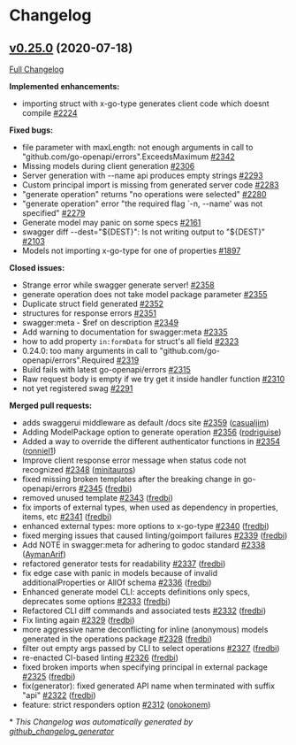 # Changelog

## [v0.25.0](https://github.com/thetreep/go-swagger/tree/v0.25.0) (2020-07-18)

[Full Changelog](https://github.com/thetreep/go-swagger/compare/v0.24.0...v0.25.0)

**Implemented enhancements:**

- importing struct with x-go-type generates client code which doesnt compile [\#2224](https://github.com/thetreep/go-swagger/issues/2224)

**Fixed bugs:**

- file parameter with maxLength: not enough arguments in call to "github.com/go-openapi/errors".ExceedsMaximum [\#2342](https://github.com/thetreep/go-swagger/issues/2342)
- Missing models during client generation [\#2306](https://github.com/thetreep/go-swagger/issues/2306)
- Server generation with --name api produces empty strings [\#2293](https://github.com/thetreep/go-swagger/issues/2293)
- Custom principal import is missing from generated server code [\#2283](https://github.com/thetreep/go-swagger/issues/2283)
- "generate operation" returns "no operations were selected" [\#2280](https://github.com/thetreep/go-swagger/issues/2280)
- "generate operation" error "the required flag `-n, --name' was not specified" [\#2279](https://github.com/thetreep/go-swagger/issues/2279)
- Generate model may panic on some specs [\#2161](https://github.com/thetreep/go-swagger/issues/2161)
- swagger diff --dest="${DEST}": Is not writing output to "${DEST}" [\#2103](https://github.com/thetreep/go-swagger/issues/2103)
- Models not importing x-go-type for one of properties [\#1897](https://github.com/thetreep/go-swagger/issues/1897)

**Closed issues:**

- Strange error while swagger generate server! [\#2358](https://github.com/thetreep/go-swagger/issues/2358)
- generate operation does not take model package parameter [\#2355](https://github.com/thetreep/go-swagger/issues/2355)
- Duplicate struct field generated [\#2352](https://github.com/thetreep/go-swagger/issues/2352)
- structures for response errors [\#2351](https://github.com/thetreep/go-swagger/issues/2351)
- swagger:meta - $ref on description [\#2349](https://github.com/thetreep/go-swagger/issues/2349)
- Add warning to documentation for swagger:meta [\#2335](https://github.com/thetreep/go-swagger/issues/2335)
- how to add property `in:formData` for struct's all field [\#2323](https://github.com/thetreep/go-swagger/issues/2323)
- 0.24.0: too many arguments in call to "github.com/go-openapi/errors".Required [\#2319](https://github.com/thetreep/go-swagger/issues/2319)
- Build fails with latest go-openapi/errors [\#2315](https://github.com/thetreep/go-swagger/issues/2315)
- Raw request body is empty if we try get it inside handler function [\#2310](https://github.com/thetreep/go-swagger/issues/2310)
- not yet registered swag [\#2291](https://github.com/thetreep/go-swagger/issues/2291)

**Merged pull requests:**

- adds swaggerui middleware as default /docs site [\#2359](https://github.com/thetreep/go-swagger/pull/2359) ([casualjim](https://github.com/casualjim))
- Adding ModelPackage option to generate operation [\#2356](https://github.com/thetreep/go-swagger/pull/2356) ([rodriguise](https://github.com/rodriguise))
- Added a way to override the different authenticator functions in [\#2354](https://github.com/thetreep/go-swagger/pull/2354) ([ronniel1](https://github.com/ronniel1))
- Improve client response error message when status code not recognized [\#2348](https://github.com/thetreep/go-swagger/pull/2348) ([minitauros](https://github.com/minitauros))
- fixed missing broken templates after the breaking change in go-openapi/errors [\#2345](https://github.com/thetreep/go-swagger/pull/2345) ([fredbi](https://github.com/fredbi))
- removed unused template [\#2343](https://github.com/thetreep/go-swagger/pull/2343) ([fredbi](https://github.com/fredbi))
- fix imports of external types, when used as dependency in properties, items, etc [\#2341](https://github.com/thetreep/go-swagger/pull/2341) ([fredbi](https://github.com/fredbi))
- enhanced external types: more options to x-go-type [\#2340](https://github.com/thetreep/go-swagger/pull/2340) ([fredbi](https://github.com/fredbi))
- fixed merging issues that caused linting/goimport failures [\#2339](https://github.com/thetreep/go-swagger/pull/2339) ([fredbi](https://github.com/fredbi))
- Add NOTE in swagger:meta for adhering to godoc standard [\#2338](https://github.com/thetreep/go-swagger/pull/2338) ([AymanArif](https://github.com/AymanArif))
- refactored generator tests for readability [\#2337](https://github.com/thetreep/go-swagger/pull/2337) ([fredbi](https://github.com/fredbi))
- fix edge case with panic in models because of invalid additionalProperties or AllOf schema [\#2336](https://github.com/thetreep/go-swagger/pull/2336) ([fredbi](https://github.com/fredbi))
- Enhanced generate model CLI: accepts definitions only specs, deprecates some options [\#2333](https://github.com/thetreep/go-swagger/pull/2333) ([fredbi](https://github.com/fredbi))
- Refactored CLI diff commands and associated tests [\#2332](https://github.com/thetreep/go-swagger/pull/2332) ([fredbi](https://github.com/fredbi))
- Fix linting again [\#2329](https://github.com/thetreep/go-swagger/pull/2329) ([fredbi](https://github.com/fredbi))
- more aggressive name deconflicting for inline \(anonymous\) models generated in the operations package [\#2328](https://github.com/thetreep/go-swagger/pull/2328) ([fredbi](https://github.com/fredbi))
- filter out empty args passed by CLI to select operations [\#2327](https://github.com/thetreep/go-swagger/pull/2327) ([fredbi](https://github.com/fredbi))
- re-enacted CI-based linting [\#2326](https://github.com/thetreep/go-swagger/pull/2326) ([fredbi](https://github.com/fredbi))
- fixed broken imports when specifying principal in external package [\#2325](https://github.com/thetreep/go-swagger/pull/2325) ([fredbi](https://github.com/fredbi))
- fix\(generator\): fixed generated API name when terminated with suffix "api" [\#2322](https://github.com/thetreep/go-swagger/pull/2322) ([fredbi](https://github.com/fredbi))
- feature: strict responders option [\#2312](https://github.com/thetreep/go-swagger/pull/2312) ([onokonem](https://github.com/onokonem))



\* *This Changelog was automatically generated by [github_changelog_generator](https://github.com/github-changelog-generator/github-changelog-generator)*
